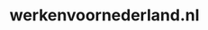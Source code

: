 ---
layout: post
title: "werkenvoornederland.nl"
internal_url: "/dutchgov/werkenvoornederland.nl.html"
subdomains_count: 19
all_subdomains_count: 34
urls_count: 19
ssl_rank: 0
http_rank: 73.210526315789
url_link: /data/werkenvoornederland.nl/urls.txt
all_subdomains_link: /data/werkenvoornederland.nl/all_subdomains.txt
subdomains_link: /data/werkenvoornederland.nl/subdomains.txt
categories: dutchgov
---